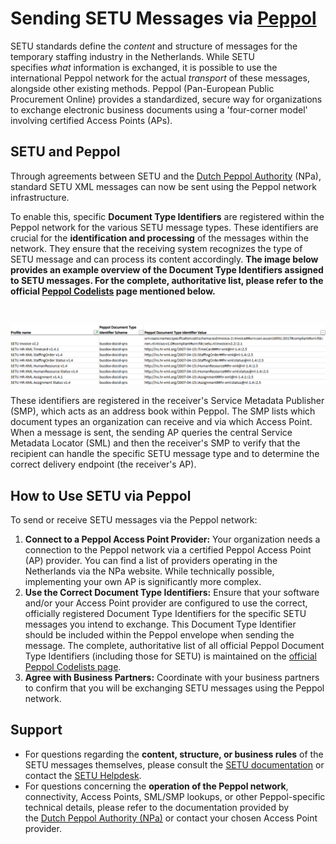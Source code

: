 
# Sending SETU Messages via [Peppol](https://peppol.org/)

SETU standards define the _content_ and structure of messages for the temporary staffing industry in the Netherlands. While SETU specifies _what_ information is exchanged, it is possible to use the international Peppol network for the actual _transport_ of these messages, alongside other existing methods. Peppol (Pan-European Public Procurement Online) provides a standardized, secure way for organizations to exchange electronic business documents using a 'four-corner model' involving certified Access Points (APs).

## SETU and Peppol

Through agreements between SETU and the [Dutch Peppol Authority](https://www.peppolautoriteit.nl/) (NPa), standard SETU XML messages can now be sent using the Peppol network infrastructure.

To enable this, specific **Document Type Identifiers** are registered within the Peppol network for the various SETU message types. These identifiers are crucial for the **identification and processing** of the messages within the network. They ensure that the receiving system recognizes the type of SETU message and can process its content accordingly. **The image below provides an example overview of the Document Type Identifiers assigned to SETU messages. For the complete, authoritative list, please refer to the official [Peppol Codelists](https://docs.peppol.eu/edelivery/codelists/) page mentioned below.**  

<br/>

![](../../static/img/peppol%20document%20types.png)

These identifiers are registered in the receiver's Service Metadata Publisher (SMP), which acts as an address book within Peppol. The SMP lists which document types an organization can receive and via which Access Point. When a message is sent, the sending AP queries the central Service Metadata Locator (SML) and then the receiver's SMP to verify that the recipient can handle the specific SETU message type and to determine the correct delivery endpoint (the receiver's AP).

## How to Use SETU via Peppol

To send or receive SETU messages via the Peppol network:

1. **Connect to a Peppol Access Point Provider:** Your organization needs a connection to the Peppol network via a certified Peppol Access Point (AP) provider. You can find a list of providers operating in the Netherlands via the NPa website. While technically possible, implementing your own AP is significantly more complex.
2. **Use the Correct Document Type Identifiers:** Ensure that your software and/or your Access Point provider are configured to use the correct, officially registered Document Type Identifiers for the specific SETU messages you intend to exchange. This Document Type Identifier should be included within the Peppol envelope when sending the message. The complete, authoritative list of all official Peppol Document Type Identifiers (including those for SETU) is maintained on the [official Peppol Codelists page](https://docs.peppol.eu/edelivery/codelists/).
3. **Agree with Business Partners:** Coordinate with your business partners to confirm that you will be exchanging SETU messages using the Peppol network.

## Support

- For questions regarding the **content, structure, or business rules** of the SETU messages themselves, please consult the [SETU documentation](https://standard.setu.nl/docs/) or contact the [SETU Helpdesk](mailto:helpdesk@setu.nl).
- For questions concerning the **operation of the Peppol network**, connectivity, Access Points, SML/SMP lookups, or other Peppol-specific technical details, please refer to the documentation provided by the [Dutch Peppol Authority (NPa)](https://peppolautoriteit.nl/) or contact your chosen Access Point provider.
